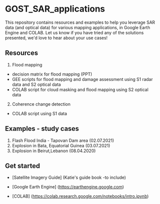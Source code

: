 # GOST_SAR_applications

This repository contains resources and examples to help you leverage SAR data (and optical data) for various mapping applications, in Google Earth Engine and COLAB. 
Let us know if you have tried any of the solutions presented, we'd love to hear about your use cases!

## Resources

1. Flood mapping
 - decision matrix for flood mapping (PPT)
 - GEE scripts for flood mapping and damage assessment using S1 radar data and S2 optical data
 - COLAB script for cloud masking and flood mapping using S2 optical data
 
2. Coherence change detection
 - COLAB script using S1 data

## Examples - study cases

1. Flash Flood India - Tapovan Dam area (02.07.2021)
2. Explosion in Bata, Equatorial Guinea (03.07.2021)
3. Explosion in Beirut,Lebanon (08.04.2020)

## Get started

- [Satellite Imagery Guide] (Katie's guide book -to include)
   >

- [Google Earth Engine] (https://earthengine.google.com)
    >

- [COLAB] (https://colab.research.google.com/notebooks/intro.ipynb)
    > 

